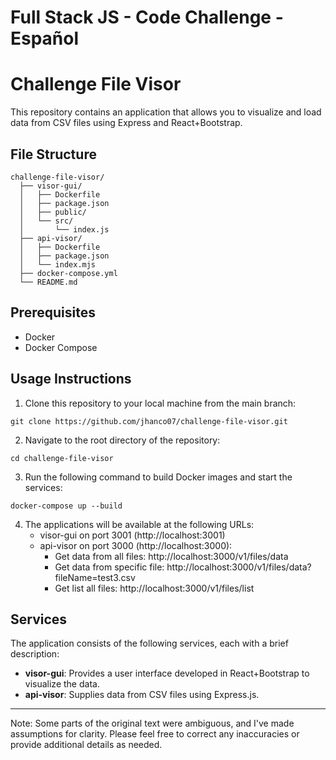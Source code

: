 # Full Stack JS - Code Challenge - Español

# Challenge File Visor

This repository contains an application that allows you to visualize and load data from CSV files using Express and React+Bootstrap.

## File Structure

```
challenge-file-visor/
  ├── visor-gui/
  │   ├── Dockerfile
  │   ├── package.json
  │   ├── public/
  │   └── src/
  │       └── index.js
  ├── api-visor/
  │   ├── Dockerfile
  │   ├── package.json
  │   └── index.mjs
  ├── docker-compose.yml
  └── README.md
```

## Prerequisites

- Docker
- Docker Compose

## Usage Instructions

1. Clone this repository to your local machine from the main branch:

```
git clone https://github.com/jhanco07/challenge-file-visor.git
```

2. Navigate to the root directory of the repository:

```
cd challenge-file-visor
```

3. Run the following command to build Docker images and start the services:

```
docker-compose up --build
```

4. The applications will be available at the following URLs:
   - visor-gui on port 3001 (http://localhost:3001)
   - api-visor on port 3000 (http://localhost:3000):
       - Get data from all files: http://localhost:3000/v1/files/data
       - Get data from specific file: http://localhost:3000/v1/files/data?fileName=test3.csv
       - Get list all files: http://localhost:3000/v1/files/list

## Services

The application consists of the following services, each with a brief description:

- **visor-gui**: Provides a user interface developed in React+Bootstrap to visualize the data.
- **api-visor**: Supplies data from CSV files using Express.js.

---
Note: Some parts of the original text were ambiguous, and I've made assumptions for clarity. Please feel free to correct any inaccuracies or provide additional details as needed.
